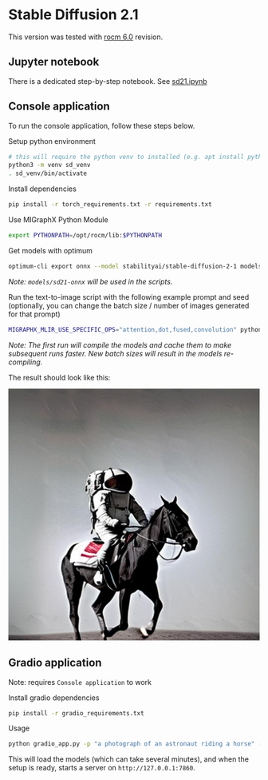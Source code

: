 # Stable Diffusion 2.1

This version was tested with [rocm 6.0](https://github.com/ROCmSoftwarePlatform/AMDMIGraphX/tree/rocm-6.0.0) revision.

## Jupyter notebook

There is a dedicated step-by-step notebook. See [sd21.ipynb](./sd21.ipynb)

## Console application

To run the console application, follow these steps below.

Setup python environment

```bash
# this will require the python venv to installed (e.g. apt install python3.8-venv)
python3 -m venv sd_venv
. sd_venv/bin/activate
```

Install dependencies

```bash
pip install -r torch_requirements.txt -r requirements.txt
```

Use MIGraphX Python Module

```bash
export PYTHONPATH=/opt/rocm/lib:$PYTHONPATH
```

Get models with optimum

```bash
optimum-cli export onnx --model stabilityai/stable-diffusion-2-1 models/sd21-onnx --task stable-diffusion
```
*Note: `models/sd21-onnx` will be used in the scripts.*

Run the text-to-image script with the following example prompt and seed (optionally, you can change the batch size / number of images generated for that prompt)

```bash
MIGRAPHX_MLIR_USE_SPECIFIC_OPS="attention,dot,fused,convolution" python txt2img.py --prompt "a photograph of an astronaut riding a horse" --seed 13 --output astro_horse.jpg --batch 1
```
*Note: The first run will compile the models and cache them to make subsequent runs faster. New batch sizes will result in the models re-compiling.*

The result should look like this:

![example_output.jpg](./example_output.jpg)

## Gradio application

Note: requires `Console application` to work

Install gradio dependencies

```bash
pip install -r gradio_requirements.txt
```

Usage

```bash
python gradio_app.py -p "a photograph of an astronaut riding a horse" --seed 13
```

This will load the models (which can take several minutes), and when the setup is ready, starts a server on `http://127.0.0.1:7860`.
